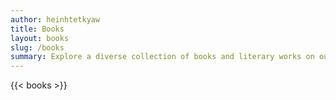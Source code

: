 ```yaml
---
author: heinhtetkyaw
title: Books
layout: books
slug: /books
summary: Explore a diverse collection of books and literary works on our website. Discover captivating stories, insightful non-fiction, and more.
---
```


{{< books >}}

